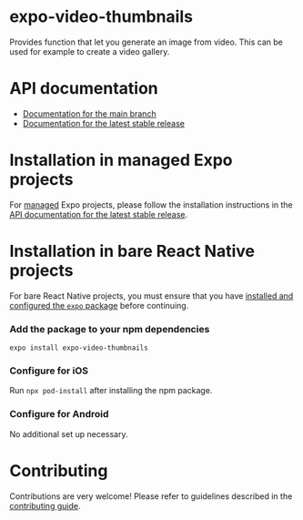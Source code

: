 # expo-video-thumbnails

Provides function that let you generate an image from video. This can be used for example to create a video gallery.

# API documentation

- [Documentation for the main branch](https://github.com/expo/expo/blob/main/docs/pages/versions/unversioned/sdk/video-thumbnails.mdx)
- [Documentation for the latest stable release](https://docs.expo.dev/versions/latest/sdk/video-thumbnails/)

# Installation in managed Expo projects

For [managed](https://docs.expo.dev/archive/managed-vs-bare/) Expo projects, please follow the installation instructions in the [API documentation for the latest stable release](https://docs.expo.dev/versions/latest/sdk/video-thumbnails/).

# Installation in bare React Native projects

For bare React Native projects, you must ensure that you have [installed and configured the `expo` package](https://docs.expo.dev/bare/installing-expo-modules/) before continuing.

### Add the package to your npm dependencies

```
expo install expo-video-thumbnails
```

### Configure for iOS

Run `npx pod-install` after installing the npm package.

### Configure for Android

No additional set up necessary.

# Contributing

Contributions are very welcome! Please refer to guidelines described in the [contributing guide](https://github.com/expo/expo#contributing).
